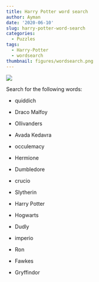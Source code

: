 ```yaml
---
title: Harry Potter word search
author: Ayman
date: '2020-06-10'
slug: harry-potter-word-search
categories:
  - Puzzles
tags:
  - Harry-Potter
  - wordsearch
thumbnail: figures/wordsearch.png
---
```



![](![](https://raw.githubusercontent.com/europa-ee/news/master/static/figures/wordsearch.png))

Search for the following words:

* quiddich

* Draco Malfoy

* Ollivanders

* Avada Kedavra

* occulemacy

* Hermione

* Dumbledore

* crucio

* Slytherin

* Harry Potter

* Hogwarts

* Dudly

* imperio

* Ron

* Fawkes

* Gryffindor
